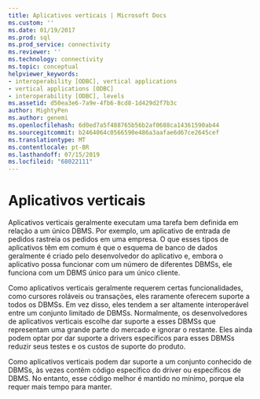 ```yaml
---
title: Aplicativos verticais | Microsoft Docs
ms.custom: ''
ms.date: 01/19/2017
ms.prod: sql
ms.prod_service: connectivity
ms.reviewer: ''
ms.technology: connectivity
ms.topic: conceptual
helpviewer_keywords:
- interoperability [ODBC], vertical applications
- vertical applications [ODBC]
- interoperability [ODBC], levels
ms.assetid: d50ea3e6-7a9e-4fb6-8cd8-1d429d2f7b3c
author: MightyPen
ms.author: genemi
ms.openlocfilehash: 6d0ed7a5f488765b56b2af0688ca14361590ab44
ms.sourcegitcommit: b2464064c0566590e486a3aafae6d67ce2645cef
ms.translationtype: MT
ms.contentlocale: pt-BR
ms.lasthandoff: 07/15/2019
ms.locfileid: "68022111"
---
```

# <a name="vertical-applications"></a>Aplicativos verticais
Aplicativos verticais geralmente executam uma tarefa bem definida em relação a um único DBMS. Por exemplo, um aplicativo de entrada de pedidos rastreia os pedidos em uma empresa. O que esses tipos de aplicativos têm em comum é que o esquema de banco de dados geralmente é criado pelo desenvolvedor do aplicativo e, embora o aplicativo possa funcionar com um número de diferentes DBMSs, ele funciona com um DBMS único para um único cliente.  
  
 Como aplicativos verticais geralmente requerem certas funcionalidades, como cursores roláveis ou transações, eles raramente oferecem suporte a todos os DBMSs. Em vez disso, eles tendem a ser altamente interoperável entre um conjunto limitado de DBMSs. Normalmente, os desenvolvedores de aplicativos verticais escolhe dar suporte a esses DBMSs que representam uma grande parte do mercado e ignorar o restante. Eles ainda podem optar por dar suporte a drivers específicos para esses DBMSs reduzir seus testes e os custos de suporte do produto.  
  
 Como aplicativos verticais podem dar suporte a um conjunto conhecido de DBMSs, às vezes contêm código específico do driver ou específicos de DBMS. No entanto, esse código melhor é mantido no mínimo, porque ela requer mais tempo para manter.
